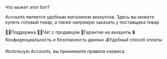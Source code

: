 Что может этот бот?

Accounts является удобным магазином аккаунтов. Здесь вы можете купить готовый товар, а также напрямую заказать у
поставщика товар

👨‍💻Поддержка
🧑‍💼Чат с продавцом
💯Гарантия на аккаунты
🔒Конфиденциальность и безопасность данных
💰Удобный способ оплаты

Использую Accounts, вы принимаете правила сервиса.